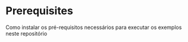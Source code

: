 # Prerequisites

Como instalar os pré-requisitos necessários para executar os exemplos neste repositório